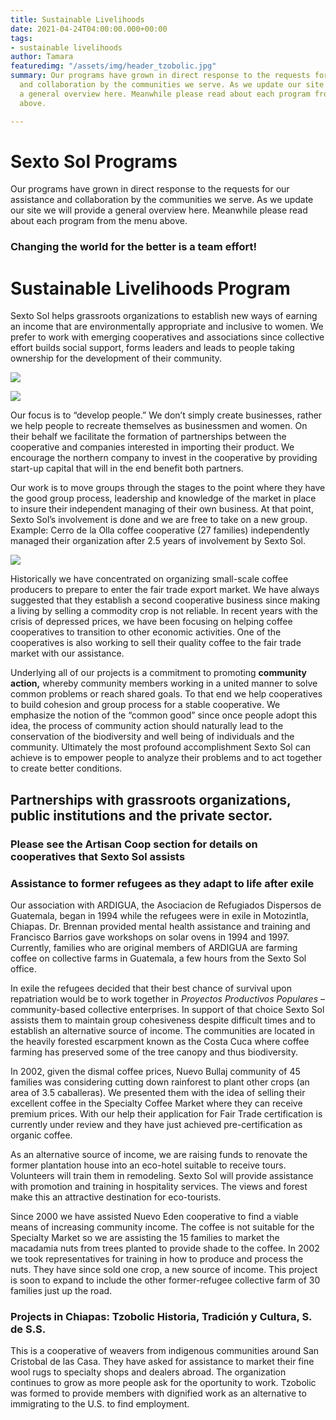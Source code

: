 ```yaml
---
title: Sustainable Livelihoods
date: 2021-04-24T04:00:00.000+00:00
tags:
- sustainable livelihoods
author: Tamara
featuredimg: "/assets/img/header_tzobolic.jpg"
summary: Our programs have grown in direct response to the requests for our assistance
  and collaboration by the communities we serve. As we update our site we will provide
  a general overview here. Meanwhile please read about each program from the menu
  above.

---
```

# Sexto Sol Programs

Our programs have grown in direct response to the requests for our assistance and collaboration by the communities we serve. As we update our site we will provide a general overview here. Meanwhile please read about each program from the menu above.

### Changing the world for the better is a team effort!

# Sustainable Livelihoods Program

Sexto Sol helps grassroots organizations to establish new ways of earning an income that are environmentally appropriate and inclusive to women. We prefer to work with emerging cooperatives and associations since collective effort builds social support, forms leaders and leads to people taking ownership for the development of their community.

![](/assets/img/medicos.jpg)

![](/assets/img/dongalibodegasmall.JPG)

Our focus is to “develop people.” We don’t simply create businesses, rather we help people to recreate themselves as businessmen and women. On their behalf we facilitate the formation of partnerships between the cooperative and companies interested in importing their product. We encourage the northern company to invest in the cooperative by providing start-up capital that will in the end benefit both partners.

Our work is to move groups through the stages to the point where they have the good group process, leadership and knowledge of the market in place to insure their independent managing of their own business. At that point, Sexto Sol’s involvement is done and we are free to take on a new group. Example: Cerro de la Olla coffee cooperative (27 families) independently managed their organization after 2.5 years of involvement by Sexto Sol.

![](/assets/img/tzocompu.jpg)

Historically we have concentrated on organizing small-scale coffee producers to prepare to enter the fair trade export market. We have always suggested that they establish a second cooperative business since making a living by selling a commodity crop is not reliable. In recent years with the crisis of depressed prices, we have been focusing on helping coffee cooperatives to transition to other economic activities. One of the cooperatives is also working to sell their quality coffee to the fair trade market with our assistance.

Underlying all of our projects is a commitment to promoting **community action,** whereby community members working in a united manner to solve common problems or reach shared goals. To that end we help cooperatives to build cohesion and group process for a stable cooperative. We emphasize the notion of the “common good” since once people adopt this idea, the process of community action should naturally lead to the conservation of the biodiversity and well being of individuals and the community. Ultimately the most profound accomplishment Sexto Sol can achieve is to empower people to analyze their problems and to act together to create better conditions.

## Partnerships with grassroots organizations, public institutions and the private sector.

### Please see the Artisan Coop section for details on cooperatives that Sexto Sol assists

### Assistance to former refugees as they adapt to life after exile

Our association with ARDIGUA, the Asociacion de Refugiados Dispersos de Guatemala, began in 1994 while the refugees were in exile in Motozintla, Chiapas. Dr. Brennan provided mental health assistance and training and Francisco Barrios gave workshops on solar ovens in 1994 and 1997. Currently, families who are original members of ARDIGUA are farming coffee on collective farms in Guatemala, a few hours from the Sexto Sol office.

In exile the refugees decided that their best chance of survival upon repatriation would be to work together in _Proyectos Productivos Populares_ – community-based collective enterprises. In support of that choice Sexto Sol assists them to maintain group cohesiveness despite difficult times and to establish an alternative source of income. The communities are located in the heavily forested escarpment known as the Costa Cuca where coffee farming has preserved some of the tree canopy and thus biodiversity.

In 2002, given the dismal coffee prices, Nuevo Bullaj community of 45 families was considering cutting down rainforest to plant other crops (an area of 3.5 caballeras). We presented them with the idea of selling their excellent coffee in the Specialty Coffee Market where they can receive premium prices. With our help their application for Fair Trade certification is currently under review and they have just achieved pre-certification as organic coffee.

As an alternative source of income, we are raising funds to renovate the former plantation house into an eco-hotel suitable to receive tours. Volunteers will train them in remodeling. Sexto Sol will provide assistance with promotion and training in hospitality services. The views and forest make this an attractive destination for eco-tourists.

Since 2000 we have assisted Nuevo Eden cooperative to find a viable means of increasing community income. The coffee is not suitable for the Specialty Market so we are assisting the 15 families to market the macadamia nuts from trees planted to provide shade to the coffee. In 2002 we took representatives for training in how to produce and process the nuts. They have since sold one crop, a new source of income. This project is soon to expand to include the other former-refugee collective farm of 30 families just up the road.

### Projects in Chiapas: Tzobolic Historia, Tradición y Cultura, S. de S.S.

This is a cooperative of weavers from indigenous communities around San Cristobal de las Casa. They have asked for assistance to market their fine wool rugs to specialty shops and dealers abroad. The organization continues to grow as more people ask for the oportunity to work. Tzobolic was formed to provide members with dignified work as an alternative to immigrating to the U.S. to find employment.